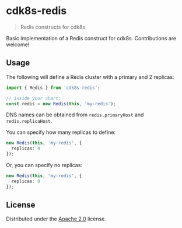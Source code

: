 # cdk8s-redis

> Redis constructs for cdk8s

Basic implementation of a Redis construct for cdk8s. Contributions are welcome!

## Usage

The following will define a Redis cluster with a primary and 2 replicas:

```ts
import { Redis } from 'cdk8s-redis';

// inside your chart:
const redis = new Redis(this, 'my-redis');
```

DNS names can be obtained from `redis.primaryHost` and `redis.replicaHost`.

You can specify how many replicas to define:

```ts
new Redis(this, 'my-redis', {
  replicas: 4
});
```

Or, you can specify no replicas:

```ts
new Redis(this, 'my-redis', {
  replicas: 0
});
```

## License

Distributed under the [Apache 2.0](./LICENSE) license.
